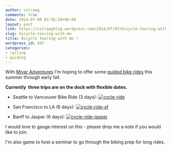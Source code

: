 ```yaml
---
author: vitraag
comments: true
date: 2014-07-08 03:56:28+00:00
layout: post
link: https://vitraagblog.wordpress.com/2014/07/07/bicycle-touring-with-me/
slug: bicycle-touring-with-me
title: Bicycle touring with me !
wordpress_id: 947
categories:
- cycling
- guiding
---
```


With [Miyar Adventures](http://miyaradventures.com/trip-category/biking/) I'm hoping to offer some [guided bike rides](http://miyaradventures.com/trip-category/biking/) this summer through early fall.

**Currently  three trips are on the dock with flexible dates.**




    
  * Seattle to Vancouver Bike Ride (3 days):
[![cycle-ride](http://vitraagblog.files.wordpress.com/2014/07/cycle-ride.jpg)](http://vitraagblog.files.wordpress.com/2014/07/cycle-ride.jpg)

    
  * San Francisco to LA (6 days):
[![cycle-ride-sf](http://vitraagblog.files.wordpress.com/2014/07/cycle-ride-sf.jpg)](http://vitraagblog.files.wordpress.com/2014/07/cycle-ride-sf.jpg)

    
  * Banff to Jasper (6 days):
[![cycle-ride-jasper](http://vitraagblog.files.wordpress.com/2014/07/cycle-ride-jasper.jpg)](http://vitraagblog.files.wordpress.com/2014/07/cycle-ride-jasper.jpg)



I would love to gauge interest on this - please drop me a note if you would like to join.

I'm also game to host a seminar to go through the biking prep for long rides.
